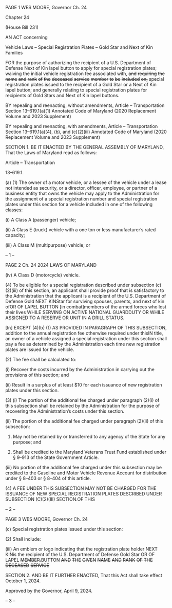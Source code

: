 PAGE 1
WES MOORE, Governor Ch. 24

Chapter 24

(House Bill 231)

AN ACT concerning

Vehicle Laws – Special Registration Plates – Gold Star and Next of Kin Families

FOR the purpose of authorizing the recipient of a U.S. Department of Defense Next of Kin
lapel button to apply for special registration plates; waiving the initial vehicle
registration fee associated with, ~~and~~ ~~requiring~~ ~~the~~ ~~name~~ ~~and~~ ~~rank~~ ~~of~~ ~~the~~ ~~deceased~~
~~service~~ ~~member~~ ~~to~~ ~~be~~ ~~included~~ ~~on,~~ special registration plates issued to the recipient
of a Gold Star or a Next of Kin lapel button; and generally relating to special
registration plates for recipients of Gold Stars and Next of Kin lapel buttons.

BY repealing and reenacting, without amendments,
Article – Transportation
Section 13–619.1(a)(1)
Annotated Code of Maryland
(2020 Replacement Volume and 2023 Supplement)

BY repealing and reenacting, with amendments,
Article – Transportation
Section 13–619.1(a)(4), (b), and (c)(2)(iii)
Annotated Code of Maryland
(2020 Replacement Volume and 2023 Supplement)

SECTION 1. BE IT ENACTED BY THE GENERAL ASSEMBLY OF MARYLAND,
That the Laws of Maryland read as follows:

Article – Transportation

13–619.1.

(a) (1) The owner of a motor vehicle, or a lessee of the vehicle under a lease not
intended as security, or a director, officer, employee, or partner of a business entity that
owns the vehicle may apply to the Administration for the assignment of a special
registration number and special registration plates under this section for a vehicle included
in one of the following classes:

(i) A Class A (passenger) vehicle;

(ii) A Class E (truck) vehicle with a one ton or less manufacturer’s
rated capacity;

(iii) A Class M (multipurpose) vehicle; or

– 1 –

PAGE 2
Ch. 24 2024 LAWS OF MARYLAND

(iv) A Class D (motorcycle) vehicle.

(4) To be eligible for a special registration described under subsection
(c)(2)(iii) of this section, an applicant shall provide proof that is satisfactory to the
Administration that the applicant is a recipient of the U.S. Department of Defense Gold
NEXT KINStar for surviving spouses, parents, and next of kin ofOR OF LAPEL BUTTON
[in combat]members of the armed forces who lost their lives WHILE SERVING ON ACTIVE
NATIONAL GUARDDUTY OR WHILE ASSIGNED TO A RESERVE OR UNIT IN A DRILL
STATUS.

[In] EXCEPT (4)(b) (1) AS PROVIDED IN PARAGRAPH OF THIS
SUBSECTION, addition to the annual registration fee otherwise required under thisIN
title, an owner of a vehicle assigned a special registration under this section shall pay a fee
as determined by the Administration each time new registration plates are issued for the
vehicle.

(2) The fee shall be calculated to:

(i) Recover the costs incurred by the Administration in carrying out
the provisions of this section; and

(ii) Result in a surplus of at least $10 for each issuance of new
registration plates under this section.

(3) (i) The portion of the additional fee charged under paragraph (2)(i)
of this subsection shall be retained by the Administration for the purpose of recovering the
Administration’s costs under this section.

(ii) The portion of the additional fee charged under paragraph (2)(ii)
of this subsection:

1. May not be retained by or transferred to any agency of the
State for any purpose; and

2. Shall be credited to the Maryland Veterans Trust Fund
established under § 9–913 of the State Government Article.

(iii) No portion of the additional fee charged under this subsection
may be credited to the Gasoline and Motor Vehicle Revenue Account for distribution under
§ 8–403 or § 8–404 of this article.

(4) A FEE UNDER THIS SUBSECTION MAY NOT BE CHARGED FOR THE
ISSUANCE OF NEW SPECIAL REGISTRATION PLATES DESCRIBED UNDER SUBSECTION
(C)(2)(III) SECTION.OF THIS

– 2 –

PAGE 3
WES MOORE, Governor Ch. 24

(c) Special registration plates issued under this section:

(2) Shall include:

(iii) An emblem or logo indicating that the registration plate holder
NEXT KINis the recipient of the U.S. Department of Defense Gold Star OR OF LAPEL
~~MEMBER.~~BUTTON ~~AND~~ ~~THE~~ ~~GIVEN~~ ~~NAME~~ ~~AND~~ ~~RANK~~ ~~OF~~ ~~THE~~ ~~DECEASED~~ ~~SERVICE~~

SECTION 2. AND BE IT FURTHER ENACTED, That this Act shall take effect
October 1, 2024.

Approved by the Governor, April 9, 2024.

– 3 –